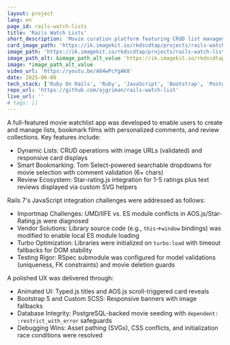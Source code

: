 ```yaml
---
layout: project
lang: en
page_id: rails-watch-lists
title: 'Rails Watch Lists'
short_description: 'Movie curation platform featuring CRUD list management, Tom Select movie search, bookmark comments, and star-rating.js reviews. Enhanced UX with Typed.js animations, AOS.js scroll reveals, and Bootstrap 5 responsive cards. Built at Le Wagon bootcamp.'
card_image_path: 'https://ik.imagekit.io/rkdscdtap/projects/rails-watch-list1.gif?updatedAt=1749384953788'
image_path: 'https://ik.imagekit.io/rkdscdtap/projects/rails-watch-list2.png?updatedAt=1749384855468'
image_path_alt: &image_path_alt_value 'https://ik.imagekit.io/rkdscdtap/projects/rails-watch-list3.png?updatedAt=1749384880152'
image: *image_path_alt_value
video_url: 'https://youtu.be/A84wPcYgAK8'
date: 2025-06-08
tech_stack: ['Ruby On Rails', 'Ruby', 'JavaScript', 'Bootstrap', 'PostgreSQL']
repo_url: 'https://github.com/ajgriman/rails-watch-list'
live_url: ''
# tags: []
---
```


A full-featured movie watchlist app was developed to enable users to create and manage lists, bookmark films with personalized comments, and review collections. Key features include:

- Dynamic Lists: CRUD operations with image URLs (validated) and responsive card displays
- Smart Bookmarking: Tom Select-powered searchable dropdowns for movie selection with comment validation (6+ chars)
- Review Ecosystem: Star-rating.js integration for 1-5 ratings plus text reviews displayed via custom SVG helpers

Rails 7's JavaScript integration challenges were addressed as follows:

- Importmap Challenges: UMD/IIFE vs. ES module conflicts in AOS.js/Star-Rating.js were diagnosed
- Vendor Solutions: Library source code (e.g., `this`→`window` bindings) was modified to enable local ES module loading
- Turbo Optimization: Libraries were initialized on `turbo:load` with timeout fallbacks for DOM stability
- Testing Rigor: RSpec submodule was configured for model validations (uniqueness, FK constraints) and movie deletion guards

A polished UX was delivered through:

- Animated UI: Typed.js titles and AOS.js scroll-triggered card reveals
- Bootstrap 5 and Custom SCSS: Responsive banners with image fallbacks
- Database Integrity: PostgreSQL-backed movie seeding with `dependent: :restrict_with_error` safeguards
- Debugging Wins: Asset pathing (SVGs), CSS conflicts, and initialization race conditions were resolved
